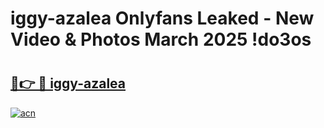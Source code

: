 # iggy-azalea Onlyfans Leaked - New Video & Photos March 2025 !do3os

# <h2><a href="https://cqscla.iuczelnia.edu.pl?title=iggy-azalea&ref=do3os">🔗👉 🔴 iggy-azalea</a></h2>

[![acn](https://github.com/user-attachments/assets/0f9c940e-d8b0-45ae-aac7-cd30a18b3e1c)](https://cqscla.iuczelnia.edu.pl?title=iggy-azalea&ref=do3os)

